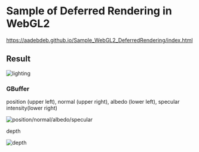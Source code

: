 # Sample of Deferred Rendering in WebGL2

https://aadebdeb.github.io/Sample_WebGL2_DeferredRendering/index.html

## Result

![lighting](https://user-images.githubusercontent.com/10070637/56370850-f1714880-6236-11e9-993a-5dcd2a6249e7.png)

### GBuffer 

position (upper left), normal (upper right), albedo (lower left), specular intensity(lower right)

![position/normal/albedo/specular](https://user-images.githubusercontent.com/10070637/56370848-f0d8b200-6236-11e9-847c-699a3c07c718.png)

depth

![depth](https://user-images.githubusercontent.com/10070637/56370847-f0d8b200-6236-11e9-95c0-8a06216768fe.png)
